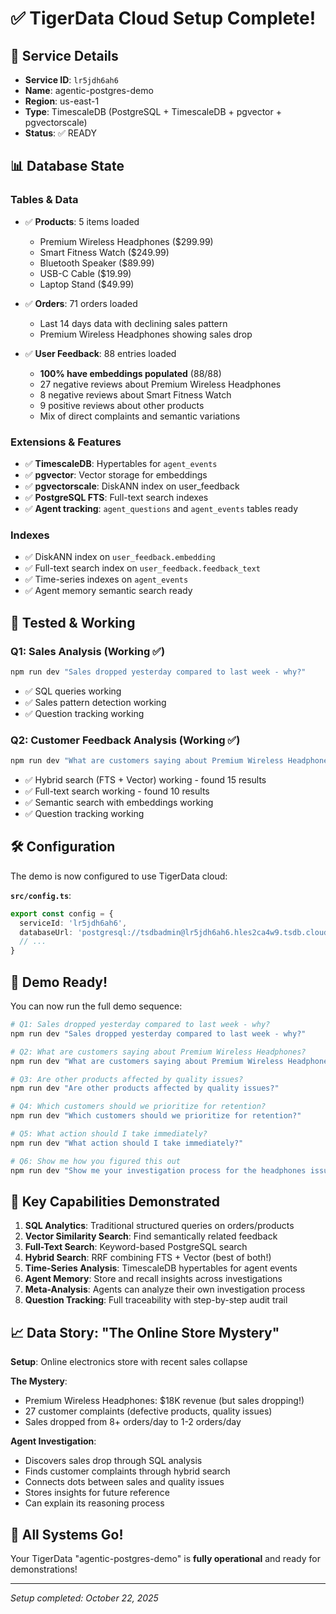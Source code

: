 # ✅ TigerData Cloud Setup Complete!

## 🎯 Service Details
- **Service ID**: `lr5jdh6ah6`
- **Name**: agentic-postgres-demo
- **Region**: us-east-1
- **Type**: TimescaleDB (PostgreSQL + TimescaleDB + pgvector + pgvectorscale)
- **Status**: ✅ READY

## 📊 Database State

### Tables & Data
- ✅ **Products**: 5 items loaded
  - Premium Wireless Headphones ($299.99)
  - Smart Fitness Watch ($249.99)
  - Bluetooth Speaker ($89.99)
  - USB-C Cable ($19.99)
  - Laptop Stand ($49.99)

- ✅ **Orders**: 71 orders loaded
  - Last 14 days data with declining sales pattern
  - Premium Wireless Headphones showing sales drop

- ✅ **User Feedback**: 88 entries loaded
  - **100% have embeddings populated** (88/88)
  - 27 negative reviews about Premium Wireless Headphones
  - 8 negative reviews about Smart Fitness Watch
  - 9 positive reviews about other products
  - Mix of direct complaints and semantic variations

### Extensions & Features
- ✅ **TimescaleDB**: Hypertables for `agent_events`
- ✅ **pgvector**: Vector storage for embeddings
- ✅ **pgvectorscale**: DiskANN index on user_feedback
- ✅ **PostgreSQL FTS**: Full-text search indexes
- ✅ **Agent tracking**: `agent_questions` and `agent_events` tables ready

### Indexes
- ✅ DiskANN index on `user_feedback.embedding`
- ✅ Full-text search index on `user_feedback.feedback_text`
- ✅ Time-series indexes on `agent_events`
- ✅ Agent memory semantic search ready

## 🧪 Tested & Working

### Q1: Sales Analysis (Working ✅)
```bash
npm run dev "Sales dropped yesterday compared to last week - why?"
```
- ✅ SQL queries working
- ✅ Sales pattern detection working
- ✅ Question tracking working

### Q2: Customer Feedback Analysis (Working ✅)
```bash
npm run dev "What are customers saying about Premium Wireless Headphones?"
```
- ✅ Hybrid search (FTS + Vector) working - found 15 results
- ✅ Full-text search working - found 10 results
- ✅ Semantic search with embeddings working
- ✅ Question tracking working

## 🛠️ Configuration

The demo is now configured to use TigerData cloud:

**`src/config.ts`**:
```typescript
export const config = {
  serviceId: 'lr5jdh6ah6',
  databaseUrl: 'postgresql://tsdbadmin@lr5jdh6ah6.hles2ca4w9.tsdb.cloud.timescale.com:34416/tsdb?sslmode=require',
  // ...
}
```

## 🚀 Demo Ready!

You can now run the full demo sequence:

```bash
# Q1: Sales dropped yesterday compared to last week - why?
npm run dev "Sales dropped yesterday compared to last week - why?"

# Q2: What are customers saying about Premium Wireless Headphones?
npm run dev "What are customers saying about Premium Wireless Headphones?"

# Q3: Are other products affected by quality issues?
npm run dev "Are other products affected by quality issues?"

# Q4: Which customers should we prioritize for retention?
npm run dev "Which customers should we prioritize for retention?"

# Q5: What action should I take immediately?
npm run dev "What action should I take immediately?"

# Q6: Show me how you figured this out
npm run dev "Show me your investigation process for the headphones issue"
```

## 🎯 Key Capabilities Demonstrated

1. **SQL Analytics**: Traditional structured queries on orders/products
2. **Vector Similarity Search**: Find semantically related feedback
3. **Full-Text Search**: Keyword-based PostgreSQL search
4. **Hybrid Search**: RRF combining FTS + Vector (best of both!)
5. **Time-Series Analysis**: TimescaleDB hypertables for agent events
6. **Agent Memory**: Store and recall insights across investigations
7. **Meta-Analysis**: Agents can analyze their own investigation process
8. **Question Tracking**: Full traceability with step-by-step audit trail

## 📈 Data Story: "The Online Store Mystery"

**Setup**: Online electronics store with recent sales collapse

**The Mystery**: 
- Premium Wireless Headphones: $18K revenue (but sales dropping!)
- 27 customer complaints (defective products, quality issues)
- Sales dropped from 8+ orders/day to 1-2 orders/day

**Agent Investigation**:
- Discovers sales drop through SQL analysis
- Finds customer complaints through hybrid search
- Connects dots between sales and quality issues
- Stores insights for future reference
- Can explain its reasoning process

## 🎉 All Systems Go!

Your TigerData "agentic-postgres-demo" is **fully operational** and ready for demonstrations!

---

*Setup completed: October 22, 2025*

